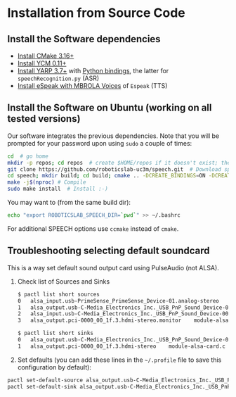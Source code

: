 # Installation from Source Code

## Install the Software dependencies

- [Install CMake 3.16+](https://github.com/roboticslab-uc3m/installation-guides/blob/master/docs/install-cmake.md)
- [Install YCM 0.11+](https://github.com/roboticslab-uc3m/installation-guides/blob/master/docs/install-ycm.md)
- [Install YARP 3.7+](https://github.com/roboticslab-uc3m/installation-guides/blob/master/docs/install-yarp.md)
with [Python bindings](https://github.com/roboticslab-uc3m/installation-guides/blob/master/docs/install-yarp.md#install-python-bindings), the latter for `speechRecognition.py` (ASR)
- [Install eSpeak with MBROLA Voices](https://github.com/roboticslab-uc3m/installation-guides/blob/master/docs/install-espeak-mbrola.md) of `Espeak` (TTS)

## Install the Software on Ubuntu (working on all tested versions)

Our software integrates the previous dependencies. Note that you will be prompted for your password upon using `sudo` a couple of times:

```bash
cd  # go home
mkdir -p repos; cd repos  # create $HOME/repos if it doesn't exist; then, enter it
git clone https://github.com/roboticslab-uc3m/speech.git  # Download speech software from the repository
cd speech; mkdir build; cd build; cmake .. -DCREATE_BINDINGS=ON -DCREATE_BINDINGS_PYTHON=ON  # Configure the speech software
make -j$(nproc) # Compile
sudo make install  # Install :-)
```

You may want to (from the same build dir):

```bash
echo "export ROBOTICSLAB_SPEECH_DIR=`pwd`" >> ~/.bashrc
```

For additional SPEECH options use `ccmake` instead of `cmake`.

## Troubleshooting selecting default soundcard

This is a way set default sound output card using PulseAudio (not ALSA).

1. Check list of Sources and Sinks

   ```bash
   $ pactl list short sources
   0   alsa_input.usb-PrimeSense_PrimeSense_Device-01.analog-stereo    module-alsa-card.c  s16le 2ch 44100Hz
   1   alsa_output.usb-C-Media_Electronics_Inc._USB_PnP_Sound_Device-00.analog-stereo.monitor  module-alsa-card.c  s16le 2ch 48000Hz
   2   alsa_input.usb-C-Media_Electronics_Inc._USB_PnP_Sound_Device-00.analog-mono module-alsa-card.c  s16le 1ch 44100Hz
   3   alsa_output.pci-0000_00_1f.3.hdmi-stereo.monitor    module-alsa-card.c  s16le 2ch 44100Hz

   $ pactl list short sinks
   0   alsa_output.usb-C-Media_Electronics_Inc._USB_PnP_Sound_Device-00.analog-stereo  module-alsa-card.c  s16le 2ch 48000Hz
   1   alsa_output.pci-0000_00_1f.3.hdmi-stereo    module-alsa-card.c  s16le 2ch 44100Hz
   ```

2. Set defaults (you can add these lines in the `~/.profile` file to save this configuration by default):

```bash
pactl set-default-source alsa_output.usb-C-Media_Electronics_Inc._USB_PnP_Sound_Device-00.analog-stereo.monitor
pactl set-default-sink alsa_output.usb-C-Media_Electronics_Inc._USB_PnP_Sound_Device-00.analog-stereo
```
